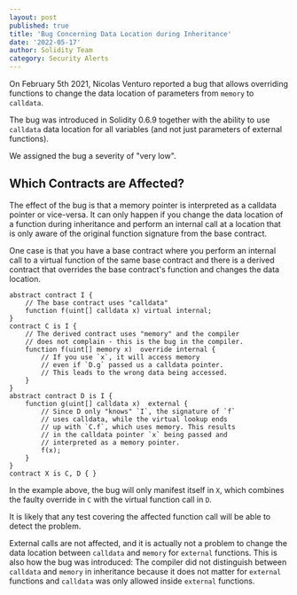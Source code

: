 ```yaml
---
layout: post
published: true
title: 'Bug Concerning Data Location during Inheritance'
date: '2022-05-17'
author: Solidity Team
category: Security Alerts
---
```


On February 5th 2021, Nicolas Venturo reported a bug that allows
overriding functions to change the data location of parameters from
``memory`` to ``calldata``.

The bug was introduced in Solidity 0.6.9 together with the ability to use ``calldata``
data location for all variables (and not just parameters of external functions).

We assigned the bug a severity of "very low".

## Which Contracts are Affected?

The effect of the bug is that a memory pointer is interpreted as a calldata pointer
or vice-versa. It can only happen if you change the data location of a function
during inheritance and perform an internal call at a location that is only aware of
the original function signature from the base contract.

One case is that you have a base contract where you perform an internal call
to a virtual function of the same base contract and there is a derived contract
that overrides the base contract's function and changes the data location.

```solidity
abstract contract I {
    // The base contract uses "calldata"
    function f(uint[] calldata x) virtual internal;
}
contract C is I {
    // The derived contract uses "memory" and the compiler
    // does not complain - this is the bug in the compiler.
    function f(uint[] memory x)  override internal {
        // If you use `x`, it will access memory
        // even if `D.g` passed us a calldata pointer.
        // This leads to the wrong data being accessed.
    }
}
abstract contract D is I {
    function g(uint[] calldata x)  external {
        // Since D only "knows" `I`, the signature of `f`
        // uses calldata, while the virtual lookup ends
        // up with `C.f`, which uses memory. This results
        // in the calldata pointer `x` being passed and
        // interpreted as a memory pointer.
        f(x);
    }
}
contract X is C, D { }
```

In the example above, the bug will only manifest itself in
``X``, which combines the faulty override in ``C`` with the
virtual function call in ``D``.

It is likely that any test covering the affected function call
will be able to detect the problem.

External calls are not affected, and it is actually not a problem
to change the data location between ``calldata`` and ``memory``
for ``external`` functions. This is also how the bug was introduced:
The compiler did not distinguish between ``calldata`` and ``memory``
in inheritance because it does not matter for ``external`` functions
and ``calldata`` was only allowed inside ``external`` functions.
